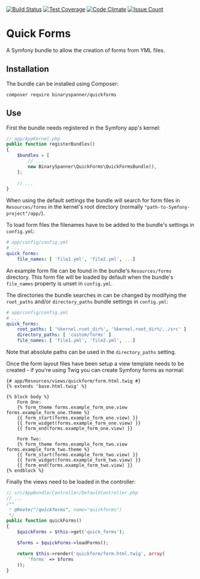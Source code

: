 [![Build Status](https://travis-ci.org/chrBrd/QuickForms.svg?branch=master)](https://travis-ci.org/chrBrd/QuickForms)
[![Test Coverage](https://codeclimate.com/github/chrBrd/QuickForms/badges/coverage.svg)](https://codeclimate.com/github/chrBrd/QuickForms/coverage)
[![Code Climate](https://codeclimate.com/github/chrBrd/QuickForms/badges/gpa.svg)](https://codeclimate.com/github/chrBrd/QuickForms)
[![Issue Count](https://codeclimate.com/github/chrBrd/QuickForms/badges/issue_count.svg)](https://codeclimate.com/github/chrBrd/QuickForms)

Quick Forms
=========

A Symfony bundle to allow the creation of forms from YML files.

Installation
---

The bundle can be installed using Composer:

    composer require binaryspanner/quickforms
    
Use
---

First the bundle needs registered in the Symfony app's kernel:

```php
// app/AppKernel.php
public function registerBundles()
{
    $bundles = [
        // ...
        new BinarySpanner\QuickForms\QuickFormsBundle(),
    ];
    
    // ...
}
```

When using the default settings the bundle will search for form files in `Resources/forms` in 
the kernel's root directory (normally `"path-to-Symfony-project"/app/`).

To load form files the filenames have to be added to the bundle's settings in `config.yml`:

```yaml
# app/config/config.yml
# ...
quick_forms:
    file_names: [ 'file1.yml', 'file2.yml', ...]
```

An example form file can be found in the bundle's `Resources/forms` directory. 
This form file will be loaded by default when the bundle's `file_names` property is unset in
`config.yml`.

The directories the bundle searches in can be changed by modifying the `root_paths` and/or
`directory_paths` bundle settings in `config.yml`:

```yaml
# app/config/config.yml
# ...
quick_forms:
    root_paths: [ '%kernel.root_dir%', '%kernel.root_dir%/../src' ]
    directory_paths: [ 'custom/forms' ]
    file_names: [ 'file1.yml', 'file2.yml', ...]
```

Note that absolute paths can be used in the `directory_paths` setting.

Once the form layout files have been setup a view template needs to be created - if you're using
Twig you can create Symfony forms as normal:

```twig
{# app/Resources/views/quickform/form.html.twig #}
{% extends 'base.html.twig' %}
 
{% block body %}
    Form One:
    {% form_theme forms.example_form_one.view forms.example_form_one.theme %}
    {{ form_start(forms.example_form_one.view) }}
    {{ form_widget(forms.example_form_one.view) }}
    {{ form_end(forms.example_form_one.view) }}
 
    Form Two:
    {% form_theme forms.example_form_two.view forms.example_form_two.theme %}
    {{ form_start(forms.example_form_two.view) }}
    {{ form_widget(forms.example_form_two.view) }}
    {{ form_end(forms.example_form_two.view) }}
{% endblock %}
```

Finally the views need to be loaded in the controller:

```php
// src/AppBundle/Controller/DefaultController.php
// ...
/**
 * @Route("/quickforms", name="quickforms")
 */
public function quickForms()
{
    $quickForms = $this->get('quick_forms');

    $forms = $quickForms->loadForms();

    return $this->render('quickform/form.html.twig', array(
        'forms' => $forms
    ));
}
```
